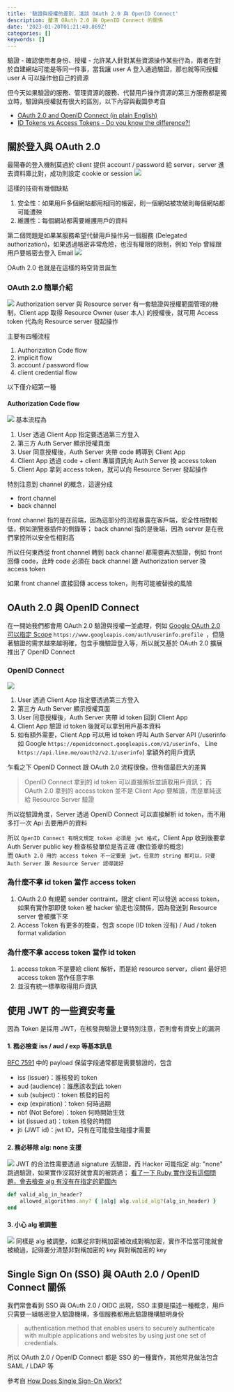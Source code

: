 ```yaml
---
title: '驗證與授權的差別，淺談 OAuth 2.0 與 OpenID Connect'
description: 釐清 OAuth 2.0 與 OpenID Connect 的關係
date: '2023-01-20T01:21:40.869Z'
categories: []
keywords: []
---
```

驗證 - 確認使用者身份、授權 - 允許某人針對某些資源操作某些行為，兩者在對於自建網站可能是等同一件事，當我讓 user A 登入通過驗證，那也就等同授權 user A 可以操作他自己的資源

但今天如果驗證的服務、管理資源的服務、代替用戶操作資源的第三方服務都是獨立時，驗證與授權就有很大的區別，以下內容與截圖參考自
- [OAuth 2.0 and OpenID Connect (in plain English)](https://www.youtube.com/watch?v=996OiexHze0&t=77s) 
- [ID Tokens vs Access Tokens - Do you know the difference?!](https://www.youtube.com/watch?v=M4JIvUIE17c) 

## 關於登入與 OAuth 2.0
最陽春的登入機制莫過於 client 提供 account / password 給 server，server 進去資料庫比對，成功則設定 cookie or session
![](/post/2023/img/0120/simple_login.png)

這樣的技術有幾個缺點
1. 安全性：如果用戶多個網站都用相同的帳密，則一個網站被攻破則每個網站都可能遭殃
2. 維護性：每個網站都需要維護用戶的資料

第二個問題是如果某服務希望代替用戶操作另一個服務 (Delegated authorization)，如果透過帳密非常危險，也沒有權限的限制，例如 Yelp 曾經跟用戶要帳密去登入 Email
![](/post/2023/img/0120/old_oauth.png)

OAuth 2.0 也就是在這樣的時空背景誕生
### OAuth 2.0 簡單介紹
![](/post/2023/img/0120/access-token-scenario.png)
Authorization server 與 Resource server 有一套驗證與授權範圍管理的機制，Client app 取得 Resource Owner (user 本人) 的授權後，就可用 Access token  代為向 Resource server 發起操作

主要有四種流程
1. Authorization Code flow
2. implicit flow
3. account / password flow
4. client credential flow

以下僅介紹第一種
#### Authorization Code flow
![](/post/2023/img/0120/code_flow.png)
基本流程為
1. User 透過 Client App 指定要透過第三方登入
2. 第三方 Auth Server 顯示授權頁面
3. User 同意授權後，Auth Server 夾帶 code 轉導到 Client App
4. Client App 透過 code + client 專屬資訊向 Auth Server 換 access token
5. Client App 拿到 access token，就可以向 Resource Server 發起操作

特別注意到 channel 的概念，這邊分成
- front channel
- back channel

front channel 指的是在前端，因為這部分的流程暴露在客戶端，安全性相對較低，例如瀏覽器插件的側錄等；
back channel 指的是後端，因為 server 是在我們掌控所以安全性相對高

所以任何東西從 front channel 轉到 back channel 都需要再次驗證，例如 front 回傳 code，此時 code 必須在 back channel 跟 Authorization server 換 access token

如果 front channel 直接回傳 access token，則有可能被替換的風險
## OAuth 2.0 與 OpenID Connect
在一開始我們都會用 OAuth 2.0 驗證與授權一並處理，例如 [Google OAuth 2.0 可以指定 Scope](https://developers.google.com/identity/protocols/oauth2/scopes#oauth2) `https://www.googleapis.com/auth/userinfo.profile	`，但隨著驗證的需求越來越明確，包含手機驗證登入等，所以就又基於 OAuth 2.0 擴展推出了 OpenID Connect

### OpenID Connect
![](/post/2023/img/0120/id-token-scenario.png)

1. User 透過 Client App 指定要透過第三方登入
2. 第三方 Auth Server 顯示授權頁面
3. User 同意授權後，Auth Server 夾帶 id token 回到 Client App
4. Client App 驗證 id token 後就可以拿到用戶基本資料
5. 如有額外需要，Client App 可以用 id token 呼叫 Auth Server API (/userinfo 如 Google `https://openidconnect.googleapis.com/v1/userinfo`、 Line `https://api.line.me/oauth2/v2.1/userinfo`) 拿額外的用戶資訊 

乍看之下 OpenID Connect 跟 OAuth 2.0 流程很像，但有個最巨大的差異
> OpenID Connect 拿到的 id token 可以直接解析並讀取用戶資訊；
> 而 OAuth 2.0 拿到的 access token 並不是 Client App 要解讀，而是單純送給 Resource Server 驗證

所以從驗證角度，Server 透過 OpenID Connect 可以直接解析 id token，而不用多打一次 Api 去要用戶的資料

所以 `OpenID Connect 有明文規定 token 必須是 jwt 格式`，Client App 收到後要拿 Auth Server public key 檢查核發單位是否正確 (數位簽章的概念)  
而 `OAuth 2.0 用的 access token 不一定要是 jwt，任意的 string 都可以，只要 Auth Server 跟 Resource Server 認得就好`  

### 為什麼不拿 id token 當作 access token
1. OAuth 2.0 有規範 sender contraint，限定 client 可以發送 access token，如果有實作那即使 token 被 hacker 偷走也沒關係，因為發送到 Resource server 會被擋下來
2. Access Token 有更多的檢查，包含 scope (ID token 沒有) / Aud / token format validation

### 為什麼不拿 access token 當作 id token
1. access token 不是要給 client 解析，而是給 resource server，client 最好把 access token 當作任意字串
2. 並沒有統一標準取得用戶資訊

## 使用 JWT 的一些資安考量
因為 Token 是採用 JWT，在核發與驗證上要特別注意，否則會有資安上的漏洞
#### 1. 務必檢查 iss / aud / exp 等基本訊息
[RFC 7591](https://www.rfc-editor.org/rfc/rfc7519#section-4) 中的 payload 保留字段通常都是需要驗證的，包含
- iss (issuer)：誰核發的 token
- aud (audience)：誰應該收到此 token
- sub (subject)：token 核發的目的
- exp (expiration)：token 何時過期
- nbf (Not Before)：token 何時開始生效
- iat (issued at)：token 核發的時間
- jti (JWT id)：jwt ID，只有在可能發生碰撞才需要
#### 2. 務必移除 alg: none 支援
![](/post/2023/img/0120/algo_none_atk.png)
JWT 的合法性需要透過 signature 去驗證，而 Hacker 可能指定 alg: "none" 跳過驗證，如果實作沒寫好就會真的被跳過；
[看了一下 Ruby 實作沒有這個問題，會去檢查 alg 有沒有在指定的範圍內](https://github.com/jwt/ruby-jwt/blob/d795d5fc6e6893542df3cbf484fe8be3b3ffac78/lib/jwt/decode.rb#L54)
```rb
def valid_alg_in_header?
    allowed_algorithms.any? { |alg| alg.valid_alg?(alg_in_header) }
end
```
#### 3. 小心 alg 被調整
![](/post/2023/img/0120/replace_atk.png)
同樣是 alg 被調整，如果從非對稱加密被改成對稱加密，實作不恰當可能就會被繞過，記得要分清楚非對稱加密的 key 與對稱加密的 key

## Single Sign On (SSO) 與 OAuth 2.0 / OpenID Connect 關係
我們常會看到 SSO 與 OAuth 2.0 / OIDC 出現，SSO 主要是描述一種概念，用戶只需要一組帳密登入驗證機構，多個服務都用此驗證機構驗明身份
> authentication method that enables users to securely authenticate with multiple applications and websites by using just one set of credentials.

所以 OAuth 2.0 / OpenID Connect 都是 SSO 的一種實作，其他常見做法包含 SAML / LDAP 等

參考自 [How Does Single Sign-On Work?](https://www.onelogin.com/learn/how-single-sign-on-works)